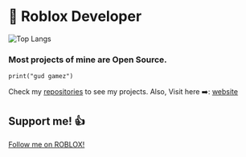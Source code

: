 # 📝 Roblox Developer
![Top Langs](https://github-readme-stats.vercel.app/api/top-langs/?username=ivadsiuls&layout=compact&theme=ambient_gradient)

### Most projects of mine are Open Source.

`print("gud gamez")`

Check my [repositories](https://github.com/ivadsiuls?tab=repositories) to see my projects.
Also, Visit here ➡️: [website](https://ivadsiuls.github.io)

## Support me! 👍

[Follow me on ROBLOX!](https://www.roblox.com/users/5048508312/profile)
